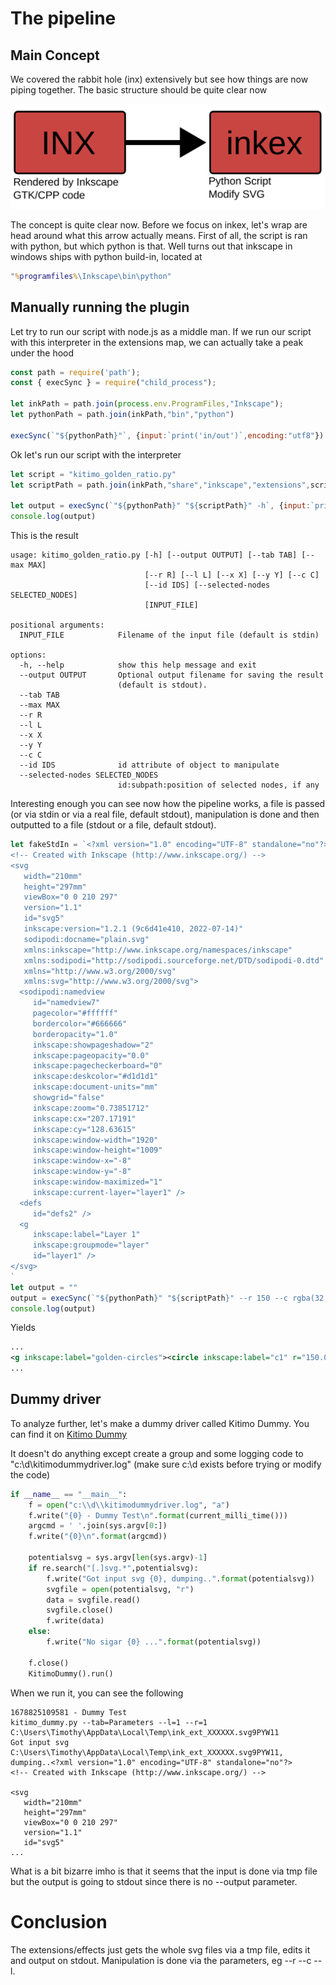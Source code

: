 # The pipeline
## Main Concept
We covered the rabbit hole (inx) extensively but see how things are now piping together. The basic structure should be quite clear now

![In the pipeline](inkscape-in-the-pipeline/pipeline.svg)

The concept is quite clear now. Before we focus on inkex, let's wrap are head around what this arrow actually means. First of all, the script is ran with python, but which python is that. Well turns out that inkscape in windows ships with python build-in, located at

```cmd
"%programfiles%\Inkscape\bin\python"
```

## Manually running the plugin
Let try to run our script with node.js as a middle man. If we run our script with this interpreter in the extensions map, we can actually take a peak under the hood

```js
const path = require('path');
const { execSync } = require("child_process");

let inkPath = path.join(process.env.ProgramFiles,"Inkscape");
let pythonPath = path.join(inkPath,"bin","python")

execSync(`"${pythonPath}"`, {input:`print('in/out')`,encoding:"utf8"})
```

Ok let's run our script with the interpreter
```js
let script = "kitimo_golden_ratio.py"
let scriptPath = path.join(inkPath,"share","inkscape","extensions",script)

let output = execSync(`"${pythonPath}" "${scriptPath}" -h`, {input:`print('in/out')`,encoding:"utf8"})
console.log(output)
```

This is the result
```
usage: kitimo_golden_ratio.py [-h] [--output OUTPUT] [--tab TAB] [--max MAX]
                              [--r R] [--l L] [--x X] [--y Y] [--c C]
                              [--id IDS] [--selected-nodes SELECTED_NODES]
                              [INPUT_FILE]

positional arguments:
  INPUT_FILE            Filename of the input file (default is stdin)

options:
  -h, --help            show this help message and exit
  --output OUTPUT       Optional output filename for saving the result
                        (default is stdout).
  --tab TAB
  --max MAX
  --r R
  --l L
  --x X
  --y Y
  --c C
  --id IDS              id attribute of object to manipulate
  --selected-nodes SELECTED_NODES
                        id:subpath:position of selected nodes, if any
```
Interesting enough you can see now how the pipeline works, a file is passed (or via stdin or via a real file, default stdout), manipulation is done and then outputted to a file (stdout or a file, default stdout).

```js
let fakeStdIn = `<?xml version="1.0" encoding="UTF-8" standalone="no"?>
<!-- Created with Inkscape (http://www.inkscape.org/) -->
<svg
   width="210mm"
   height="297mm"
   viewBox="0 0 210 297"
   version="1.1"
   id="svg5"
   inkscape:version="1.2.1 (9c6d41e410, 2022-07-14)"
   sodipodi:docname="plain.svg"
   xmlns:inkscape="http://www.inkscape.org/namespaces/inkscape"
   xmlns:sodipodi="http://sodipodi.sourceforge.net/DTD/sodipodi-0.dtd"
   xmlns="http://www.w3.org/2000/svg"
   xmlns:svg="http://www.w3.org/2000/svg">
  <sodipodi:namedview
     id="namedview7"
     pagecolor="#ffffff"
     bordercolor="#666666"
     borderopacity="1.0"
     inkscape:showpageshadow="2"
     inkscape:pageopacity="0.0"
     inkscape:pagecheckerboard="0"
     inkscape:deskcolor="#d1d1d1"
     inkscape:document-units="mm"
     showgrid="false"
     inkscape:zoom="0.73851712"
     inkscape:cx="207.17191"
     inkscape:cy="128.63615"
     inkscape:window-width="1920"
     inkscape:window-height="1009"
     inkscape:window-x="-8"
     inkscape:window-y="-8"
     inkscape:window-maximized="1"
     inkscape:current-layer="layer1" />
  <defs
     id="defs2" />
  <g
     inkscape:label="Layer 1"
     inkscape:groupmode="layer"
     id="layer1" />
</svg>
`
let output = ""
output = execSync(`"${pythonPath}" "${scriptPath}" --r 150 --c rgba(32,32,32,255)`, {input:fakeStdIn,encoding:"utf8"})
console.log(output)
```

Yields
```xml
...
<g inkscape:label="golden-circles"><circle inkscape:label="c1" r="150.0" cx="0.0" cy="0.0" style="fill:none;stroke:rgb(32, 32, 32);stroke-width:1;stroke-linejoin:round;paint-order:markers fill stroke;stop-color:#000000"/>
...
```

## Dummy driver
To analyze further, let's make a dummy driver called Kitimo Dummy. You can find it on [Kitimo Dummy](https://github.com/tdewin/kitimo)

It doesn't do anything except create a group and some logging code to "c:\\d\\kitimodummydriver.log" (make sure c:\\d exists before trying or modify the code)

```python
if __name__ == "__main__":
    f = open("c:\\d\\kitimodummydriver.log", "a")
    f.write("{0} - Dummy Test\n".format(current_milli_time()))
    argcmd = ' '.join(sys.argv[0:])
    f.write("{0}\n".format(argcmd))
    
    potentialsvg = sys.argv[len(sys.argv)-1]
    if re.search("[.]svg.*",potentialsvg):
        f.write("Got input svg {0}, dumping..".format(potentialsvg))
        svgfile = open(potentialsvg, "r")
        data = svgfile.read()
        svgfile.close()
        f.write(data)
    else:
        f.write("No sigar {0} ...".format(potentialsvg))
        
    f.close()
    KitimoDummy().run()
```

When we run it, you can see the following 
```
1678825109581 - Dummy Test
kitimo_dummy.py --tab=Parameters --l=1 --r=1 C:\Users\Timothy\AppData\Local\Temp\ink_ext_XXXXXX.svg9PYW11
Got input svg C:\Users\Timothy\AppData\Local\Temp\ink_ext_XXXXXX.svg9PYW11, dumping..<?xml version="1.0" encoding="UTF-8" standalone="no"?>
<!-- Created with Inkscape (http://www.inkscape.org/) -->

<svg
   width="210mm"
   height="297mm"
   viewBox="0 0 210 297"
   version="1.1"
   id="svg5"
...
```
What is a bit bizarre imho is that it seems that the input is done via tmp file but the output is going to stdout since there is no --output parameter. 

# Conclusion
The extensions/effects just gets the whole svg files via a tmp file, edits it and output on stdout. Manipulation is done via the parameters, eg --r --c --l.